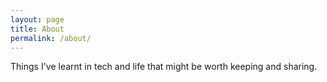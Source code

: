 ```yaml
---
layout: page
title: About
permalink: /about/
---
```


Things I've learnt in tech and life that might be worth keeping and sharing.